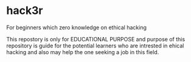 # hack3r
For beginners which zero knowledge on ethical hacking  




This repostory is only for EDUCATIONAL PURPOSE and purpose of this repository is guide for the potential learners who are intrested in ehical hacking and also may help the one seeking a job in this field.
